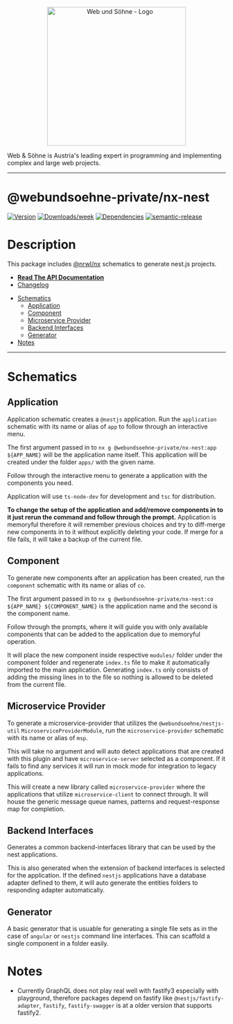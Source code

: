 <p align="center">
  <a href="https://webundsoehne.com" target="blank">
    <img src="https://webundsoehne.com/wp-content/uploads/webundsoehne-logo.png" width="320" alt="Web und Söhne - Logo" />
  </a>
</p>
Web & Söhne is Austria's leading expert in programming and implementing complex and large web projects.

---

# @webundsoehne-private/nx-nest

[![Version](https://img.shields.io/npm/v/@webundsoehne-private/nx-nest.svg)](https://npmjs.org/package/@webundsoehne-private/nx-nest) [![Downloads/week](https://img.shields.io/npm/dw/@webundsoehne-private/nx-nest.svg)](https://npmjs.org/package/@webundsoehne-private/nx-nest) [![Dependencies](https://img.shields.io/librariesio/release/npm/@webundsoehne-private/nx-nest)](https://npmjs.org/package/@webundsoehne-private/nx-nest) [![semantic-release](https://img.shields.io/badge/%20%20%F0%9F%93%A6%F0%9F%9A%80-semantic--release-e10079.svg)](https://github.com/semantic-release/semantic-release)

# Description

This package includes [@nrwl/nx](https://github.com/nrwl/nx) schematics to generate nest.js projects.

- **[Read The API Documentation](./docs/README.md)**
- [Changelog](./CHANGELOG.md)

<!-- toc -->

- [Schematics](#schematics)
  - [Application](#application)
  - [Component](#component)
  - [Microservice Provider](#microservice-provider)
  - [Backend Interfaces](#backend-interfaces)
  - [Generator](#generator)
- [Notes](#notes)

<!-- tocstop -->

---

# Schematics

## Application

Application schematic creates a `@nestjs` application. Run the `application` schematic with its name or alias of `app` to follow through an interactive menu.

The first argument passed in to `nx g @webundsoehne-private/nx-nest:app ${APP_NAME}` will be the application name itself. This application will be created under the folder `apps/` with the given name.

Follow through the interactive menu to generate a application with the components you need.

Application will use `ts-node-dev` for development and `tsc` for distribution.

**To change the setup of the application and add/remove components in to it just rerun the command and follow through the prompt.** Application is memoryful therefore it will remember previous choices and try to diff-merge new components in to it without explicitly deleting your code. If merge for a file fails, it will take a backup of the current file.

## Component

To generate new components after an application has been created, run the `component` schematic with its name or alias of `co`.

The first argument passed in to `nx g @webundsoehne-private/nx-nest:co ${APP_NAME} ${COMPONENT_NAME}` is the application name and the second is the component name.

Follow through the prompts, where it will guide you with only available components that can be added to the application due to memoryful operation.

It will place the new component inside respective `modules/` folder under the component folder and regenerate `index.ts` file to make it automatically imported to the main application. Generating `index.ts` only consists of adding the missing lines in to the file so nothing is allowed to be deleted from the current file.

## Microservice Provider

To generate a microservice-provider that utilizes the `@webundsoehne/nestjs-util` `MicroserviceProviderModule`, run the `microservice-provider` schematic with its name or alias of `msp`.

This will take no argument and will auto detect applications that are created with this plugin and have `microservice-server` selected as a component. If it fails to find any services it will run in mock mode for integration to legacy applications.

This will create a new library called `microservice-provider` where the applications that utilize `microservice-client` to connect through. It will house the generic message queue names, patterns and request-response map for completion.

## Backend Interfaces

Generates a common backend-interfaces library that can be used by the nest applications.

This is also generated when the extension of backend interfaces is selected for the application. If the defined `nestjs` applications have a database adapter defined to them, it will auto generate the entities folders to responding adapter automatically.

## Generator

A basic generator that is usuable for generating a single file sets as in the case of `angular` or `nestjs` command line interfaces. This can scaffold a single component in a folder easily.

# Notes

- Currently GraphQL does not play real well with fastify3 especially with playground, therefore packages depend on fastify like `@nestjs/fastify-adapter`, `fastify`, `fastify-swagger` is at a older version that supports fastify2.
